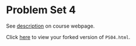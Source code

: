 # Problem Set 4

See [description](https://rudeboybert.github.io/STAT495/#problem_set_4) on course webpage.

Click [here](http://htmlpreview.github.io/?https://github.com/JDLancaster/PS04/blob/master/PS04.html) to view your forked version of `PS04.html`.

